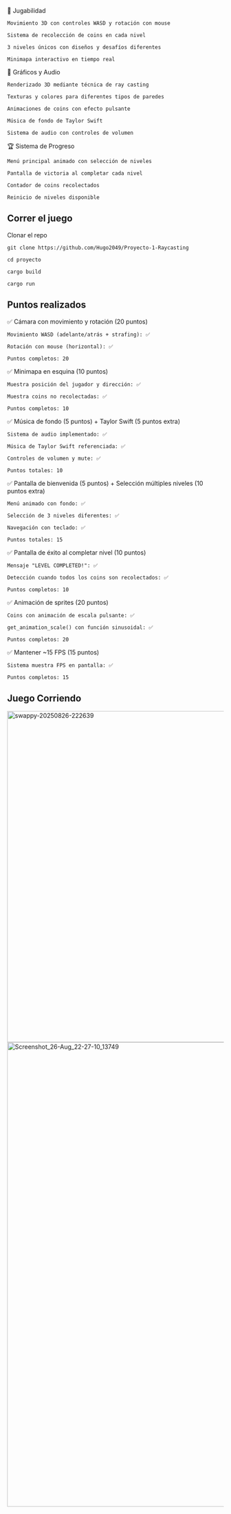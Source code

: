 🎯 Jugabilidad

    Movimiento 3D con controles WASD y rotación con mouse

    Sistema de recolección de coins en cada nivel

    3 niveles únicos con diseños y desafíos diferentes

    Minimapa interactivo en tiempo real

🎨 Gráficos y Audio

    Renderizado 3D mediante técnica de ray casting

    Texturas y colores para diferentes tipos de paredes

    Animaciones de coins con efecto pulsante

    Música de fondo de Taylor Swift

    Sistema de audio con controles de volumen

🏆 Sistema de Progreso

    Menú principal animado con selección de niveles

    Pantalla de victoria al completar cada nivel

    Contador de coins recolectados

    Reinicio de niveles disponible

## Correr el juego

Clonar el repo
```
git clone https://github.com/Hugo2049/Proyecto-1-Raycasting

cd proyecto

cargo build

cargo run

```

## Puntos realizados

✅ Cámara con movimiento y rotación (20 puntos)

    Movimiento WASD (adelante/atrás + strafing): ✅

    Rotación con mouse (horizontal): ✅

    Puntos completos: 20

✅ Minimapa en esquina (10 puntos)

    Muestra posición del jugador y dirección: ✅

    Muestra coins no recolectadas: ✅

    Puntos completos: 10

✅ Música de fondo (5 puntos) + Taylor Swift (5 puntos extra)

    Sistema de audio implementado: ✅

    Música de Taylor Swift referenciada: ✅

    Controles de volumen y mute: ✅

    Puntos totales: 10

✅ Pantalla de bienvenida (5 puntos) + Selección múltiples niveles (10 puntos extra)

    Menú animado con fondo: ✅

    Selección de 3 niveles diferentes: ✅

    Navegación con teclado: ✅

    Puntos totales: 15

✅ Pantalla de éxito al completar nivel (10 puntos)

    Mensaje "LEVEL COMPLETED!": ✅

    Detección cuando todos los coins son recolectados: ✅

    Puntos completos: 10

✅ Animación de sprites (20 puntos)

    Coins con animación de escala pulsante: ✅

    get_animation_scale() con función sinusoidal: ✅

    Puntos completos: 20

✅ Mantener ~15 FPS (15 puntos)

    Sistema muestra FPS en pantalla: ✅

    Puntos completos: 15



## Juego Corriendo

<img width="1031" height="770" alt="swappy-20250826-222639" src="https://github.com/user-attachments/assets/27a82432-dd1e-4438-ae24-67aa3822c852" />



<img width="1920" height="1080" alt="Screenshot_26-Aug_22-27-10_13749" src="https://github.com/user-attachments/assets/c84d664a-41ed-48ea-b03d-f86ba1d2a7c6" />


